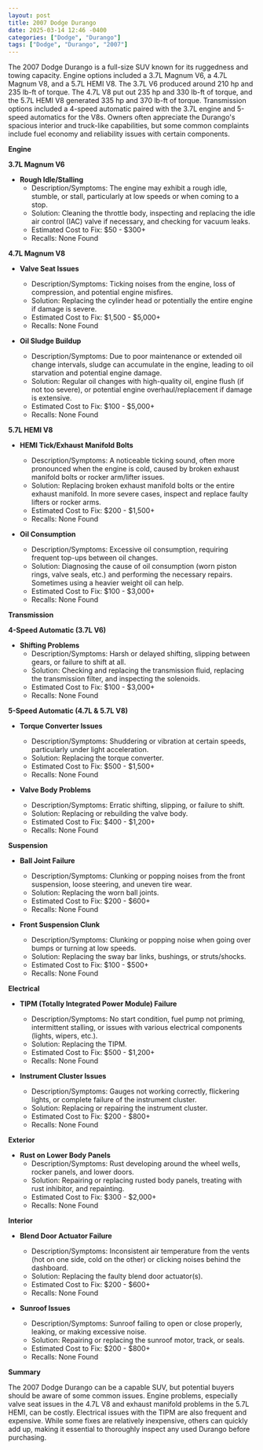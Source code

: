 ```yaml
---
layout: post
title: 2007 Dodge Durango
date: 2025-03-14 12:46 -0400
categories: ["Dodge", "Durango"]
tags: ["Dodge", "Durango", "2007"]
---
```

The 2007 Dodge Durango is a full-size SUV known for its ruggedness and towing capacity. Engine options included a 3.7L Magnum V6, a 4.7L Magnum V8, and a 5.7L HEMI V8. The 3.7L V6 produced around 210 hp and 235 lb-ft of torque. The 4.7L V8 put out 235 hp and 330 lb-ft of torque, and the 5.7L HEMI V8 generated 335 hp and 370 lb-ft of torque. Transmission options included a 4-speed automatic paired with the 3.7L engine and 5-speed automatics for the V8s. Owners often appreciate the Durango's spacious interior and truck-like capabilities, but some common complaints include fuel economy and reliability issues with certain components.

**Engine**

**3.7L Magnum V6**

*   **Rough Idle/Stalling**
    *   Description/Symptoms: The engine may exhibit a rough idle, stumble, or stall, particularly at low speeds or when coming to a stop.
    *   Solution: Cleaning the throttle body, inspecting and replacing the idle air control (IAC) valve if necessary, and checking for vacuum leaks.
    *   Estimated Cost to Fix: $50 - $300+
    *   Recalls: None Found

**4.7L Magnum V8**

*   **Valve Seat Issues**
    *   Description/Symptoms: Ticking noises from the engine, loss of compression, and potential engine misfires.
    *   Solution: Replacing the cylinder head or potentially the entire engine if damage is severe.
    *   Estimated Cost to Fix: $1,500 - $5,000+
    *   Recalls: None Found

*   **Oil Sludge Buildup**
    *   Description/Symptoms: Due to poor maintenance or extended oil change intervals, sludge can accumulate in the engine, leading to oil starvation and potential engine damage.
    *   Solution: Regular oil changes with high-quality oil, engine flush (if not too severe), or potential engine overhaul/replacement if damage is extensive.
    *   Estimated Cost to Fix: $100 - $5,000+
    *   Recalls: None Found

**5.7L HEMI V8**

*   **HEMI Tick/Exhaust Manifold Bolts**
    *   Description/Symptoms: A noticeable ticking sound, often more pronounced when the engine is cold, caused by broken exhaust manifold bolts or rocker arm/lifter issues.
    *   Solution: Replacing broken exhaust manifold bolts or the entire exhaust manifold. In more severe cases, inspect and replace faulty lifters or rocker arms.
    *   Estimated Cost to Fix: $200 - $1,500+
    *   Recalls: None Found

*   **Oil Consumption**
    *   Description/Symptoms: Excessive oil consumption, requiring frequent top-ups between oil changes.
    *   Solution: Diagnosing the cause of oil consumption (worn piston rings, valve seals, etc.) and performing the necessary repairs. Sometimes using a heavier weight oil can help.
    *   Estimated Cost to Fix: $100 - $3,000+
    *   Recalls: None Found

**Transmission**

**4-Speed Automatic (3.7L V6)**

*   **Shifting Problems**
    *   Description/Symptoms: Harsh or delayed shifting, slipping between gears, or failure to shift at all.
    *   Solution: Checking and replacing the transmission fluid, replacing the transmission filter, and inspecting the solenoids.
    *   Estimated Cost to Fix: $100 - $3,000+
    *   Recalls: None Found

**5-Speed Automatic (4.7L & 5.7L V8)**

*   **Torque Converter Issues**
    *   Description/Symptoms: Shuddering or vibration at certain speeds, particularly under light acceleration.
    *   Solution: Replacing the torque converter.
    *   Estimated Cost to Fix: $500 - $1,500+
    *   Recalls: None Found

*   **Valve Body Problems**
    *   Description/Symptoms: Erratic shifting, slipping, or failure to shift.
    *   Solution: Replacing or rebuilding the valve body.
    *   Estimated Cost to Fix: $400 - $1,200+
    *   Recalls: None Found

**Suspension**

*   **Ball Joint Failure**
    *   Description/Symptoms: Clunking or popping noises from the front suspension, loose steering, and uneven tire wear.
    *   Solution: Replacing the worn ball joints.
    *   Estimated Cost to Fix: $200 - $600+
    *   Recalls: None Found

*   **Front Suspension Clunk**
    *   Description/Symptoms: Clunking or popping noise when going over bumps or turning at low speeds.
    *   Solution: Replacing the sway bar links, bushings, or struts/shocks.
    *   Estimated Cost to Fix: $100 - $500+
    *   Recalls: None Found

**Electrical**

*   **TIPM (Totally Integrated Power Module) Failure**
    *   Description/Symptoms: No start condition, fuel pump not priming, intermittent stalling, or issues with various electrical components (lights, wipers, etc.).
    *   Solution: Replacing the TIPM.
    *   Estimated Cost to Fix: $500 - $1,200+
    *   Recalls: None Found

*   **Instrument Cluster Issues**
    *   Description/Symptoms: Gauges not working correctly, flickering lights, or complete failure of the instrument cluster.
    *   Solution: Replacing or repairing the instrument cluster.
    *   Estimated Cost to Fix: $200 - $800+
    *   Recalls: None Found

**Exterior**

*   **Rust on Lower Body Panels**
    *   Description/Symptoms: Rust developing around the wheel wells, rocker panels, and lower doors.
    *   Solution: Repairing or replacing rusted body panels, treating with rust inhibitor, and repainting.
    *   Estimated Cost to Fix: $300 - $2,000+
    *   Recalls: None Found

**Interior**

*   **Blend Door Actuator Failure**
    *   Description/Symptoms: Inconsistent air temperature from the vents (hot on one side, cold on the other) or clicking noises behind the dashboard.
    *   Solution: Replacing the faulty blend door actuator(s).
    *   Estimated Cost to Fix: $200 - $600+
    *   Recalls: None Found

*   **Sunroof Issues**
    *   Description/Symptoms: Sunroof failing to open or close properly, leaking, or making excessive noise.
    *   Solution: Repairing or replacing the sunroof motor, track, or seals.
    *   Estimated Cost to Fix: $200 - $800+
    *   Recalls: None Found

**Summary**

The 2007 Dodge Durango can be a capable SUV, but potential buyers should be aware of some common issues. Engine problems, especially valve seat issues in the 4.7L V8 and exhaust manifold problems in the 5.7L HEMI, can be costly. Electrical issues with the TIPM are also frequent and expensive. While some fixes are relatively inexpensive, others can quickly add up, making it essential to thoroughly inspect any used Durango before purchasing.


